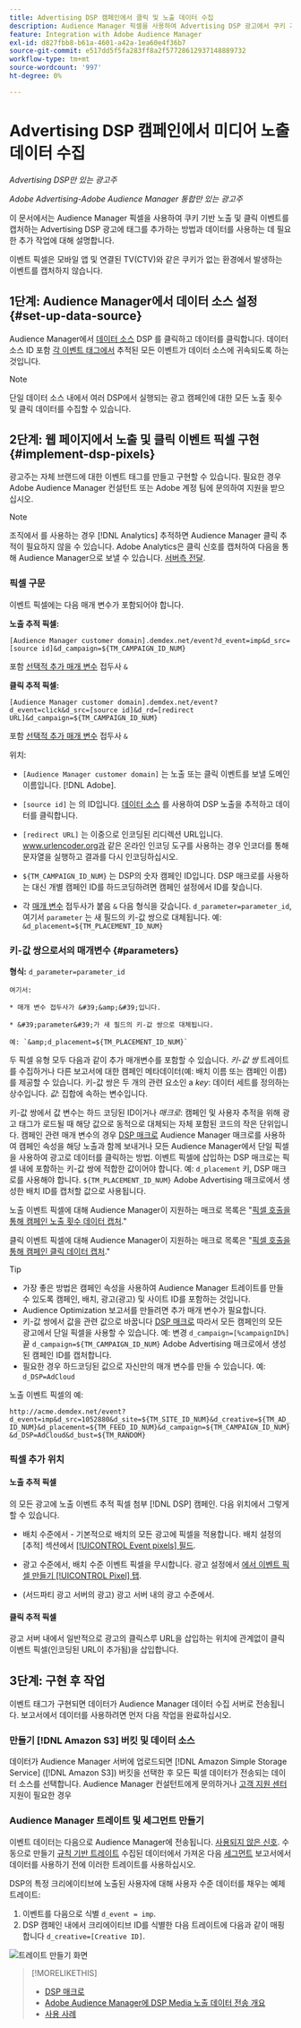 ```yaml
---
title: Advertising DSP 캠페인에서 클릭 및 노출 데이터 수집
description: Audience Manager 픽셀을 사용하여 Advertising DSP 광고에서 쿠키 기반 노출 및 클릭 이벤트를 캡처하는 방법에 대해 알아봅니다
feature: Integration with Adobe Audience Manager
exl-id: d827fbb8-b61a-4601-a42a-1ea60e4f36b7
source-git-commit: e517dd5f5fa283ff8a2f57728612937148889732
workflow-type: tm+mt
source-wordcount: '997'
ht-degree: 0%

---
```


# Advertising DSP 캠페인에서 미디어 노출 데이터 수집

*Advertising DSP만 있는 광고주*

*Adobe Advertising-Adobe Audience Manager 통합만 있는 광고주*

이 문서에서는 Audience Manager 픽셀을 사용하여 쿠키 기반 노출 및 클릭 이벤트를 캡처하는 Advertising DSP 광고에 태그를 추가하는 방법과 데이터를 사용하는 데 필요한 추가 작업에 대해 설명합니다.

이벤트 픽셀은 모바일 앱 및 연결된 TV(CTV)와 같은 쿠키가 없는 환경에서 발생하는 이벤트를 캡처하지 않습니다.

## 1단계: Audience Manager에서 데이터 소스 설정 {#set-up-data-source}

Audience Manager에서 [데이터 소스](https://experienceleague.adobe.com/docs/audience-manager/user-guide/features/data-sources/datasources-list-and-settings.html) DSP 를 클릭하고 데이터를 클릭합니다. 데이터 소스 ID 포함 [각 이벤트 태그에서](#implement-dsp-pixels) 추적된 모든 이벤트가 데이터 소스에 귀속되도록 하는 것입니다.

>[!NOTE]
> 단일 데이터 소스 내에서 여러 DSP에서 실행되는 광고 캠페인에 대한 모든 노출 횟수 및 클릭 데이터를 수집할 수 있습니다.

## 2단계: 웹 페이지에서 노출 및 클릭 이벤트 픽셀 구현 {#implement-dsp-pixels}

광고주는 자체 브랜드에 대한 이벤트 태그를 만들고 구현할 수 있습니다. 필요한 경우 Adobe Audience Manager 컨설턴트 또는 Adobe 계정 팀에 문의하여 지원을 받으십시오.

>[!NOTE]
>
>조직에서 를 사용하는 경우 [!DNL Analytics] 추적하면 Audience Manager 클릭 추적이 필요하지 않을 수 있습니다. Adobe Analytics은 클릭 신호를 캡처하여 다음을 통해 Audience Manager으로 보낼 수 있습니다. [서버측 전달](https://experienceleague.adobe.com/docs/analytics/admin/admin-tools/server-side-forwarding/ssf.html).

### 픽셀 구문

이벤트 픽셀에는 다음 매개 변수가 포함되어야 합니다.

**노출 추적 픽셀:**

`[Audience Manager customer domain].demdex.net/event?d_event=imp&d_src=[source id]&d_campaign=${TM_CAMPAIGN_ID_NUM}`

포함 [선택적 추가 매개 변수](#parameters) 접두사 `&`

**클릭 추적 픽셀:**

`[Audience Manager customer domain].demdex.net/event?d_event=click&d_src=[source id]&d_rd=[redirect URL]&d_campaign=${TM_CAMPAIGN_ID_NUM}`

포함 [선택적 추가 매개 변수](#parameters) 접두사 `&`

위치:

* `[Audience Manager customer domain]` 는 노출 또는 클릭 이벤트를 보낼 도메인 이름입니다. [!DNL Adobe].

* `[source id]` 는 의 ID입니다. [데이터 소스](#set-up-data-source) 를 사용하여 DSP 노출을 추적하고 데이터를 클릭합니다.

* `[redirect URL]` 는 이중으로 인코딩된 리디렉션 URL입니다. www.urlencoder.org과 같은 온라인 인코딩 도구를 사용하는 경우 인코더를 통해 문자열을 실행하고 결과를 다시 인코딩하십시오.

* `${TM_CAMPAIGN_ID_NUM}` 는 DSP의 숫자 캠페인 ID입니다. DSP 매크로를 사용하는 대신 개별 캠페인 ID를 하드코딩하려면 캠페인 설정에서 ID를 찾습니다.

* 각 [매개 변수](#key-value-pairs) 접두사가 붙음 `&` 다음 형식을 갖습니다. `d_parameter=parameter_id`, 여기서 `parameter` 는 새 필드의 키-값 쌍으로 대체됩니다. 예: `&d_placement=${TM_PLACEMENT_ID_NUM}`

### 키-값 쌍으로서의 매개변수 {#parameters}

**형식:**  `d_parameter=parameter_id`

    여기서:
    
    * 매개 변수 접두사가 &#39;&amp;&#39;입니다.
    
    * &#39;parameter&#39;가 새 필드의 키-값 쌍으로 대체됩니다.
    
    예: `&amp;d_placement=${TM_PLACEMENT_ID_NUM}`

두 픽셀 유형 모두 다음과 같이 추가 매개변수를 포함할 수 있습니다. *키-값 쌍* 트레이트를 수집하거나 다른 보고서에 대한 캠페인 메타데이터(예: 배치 이름 또는 캠페인 이름)를 제공할 수 있습니다. 키-값 쌍은 두 개의 관련 요소인 a *key*: 데이터 세트를 정의하는 상수입니다. *값*: 집합에 속하는 변수입니다.

키-값 쌍에서 값 변수는 하드 코딩된 ID이거나 *매크로*: 캠페인 및 사용자 추적을 위해 광고 태그가 로드될 때 해당 값으로 동적으로 대체되는 자체 포함된 코드의 작은 단위입니다. 캠페인 관련 매개 변수의 경우 [DSP 매크로](/help/dsp/campaign-management/macros.md) Audience Manager 매크로를 사용하여 캠페인 속성을 해당 노출과 함께 보내거나 모든 Audience Manager에서 단일 픽셀을 사용하여 광고로 데이터를 클릭하는 방법. 이벤트 픽셀에 삽입하는 DSP 매크로는 픽셀 내에 포함하는 키-값 쌍에 적합한 값이어야 합니다. 예: `d_placement` 키, DSP 매크로를 사용해야 합니다. `${TM_PLACEMENT_ID_NUM}` Adobe Advertising 매크로에서 생성한 배치 ID를 캡처할 값으로 사용됩니다.

노출 이벤트 픽셀에 대해 Audience Manager이 지원하는 매크로 목록은 &quot;[픽셀 호출을 통해 캠페인 노출 횟수 데이터 캡처](https://experienceleague.adobe.com/docs/audience-manager/user-guide/implementation-integration-guides/media-data-integration/impression-data-pixels.html#supported-key-value-pairs).&quot;

클릭 이벤트 픽셀에 대해 Audience Manager이 지원하는 매크로 목록은 &quot;[픽셀 호출을 통해 캠페인 클릭 데이터 캡처](https://experienceleague.adobe.com/docs/audience-manager/user-guide/implementation-integration-guides/media-data-integration/click-data-pixels.html).&quot;

>[!TIP]
>
>* 가장 좋은 방법은 캠페인 속성을 사용하여 Audience Manager 트레이트를 만들 수 있도록 캠페인, 배치, 광고(광고) 및 사이트 ID를 포함하는 것입니다.
>* Audience Optimization 보고서를 만들려면 추가 매개 변수가 필요합니다.
>* 키-값 쌍에서 값을 관련 값으로 바꿉니다 [DSP 매크로](/help/dsp/campaign-management/macros.md) 따라서 모든 캠페인의 모든 광고에서 단일 픽셀을 사용할 수 있습니다. 예: 변경 `d_campaign=[%campaignID%]`끝 `d_campaign=${TM_CAMPAIGN_ID_NUM}` Adobe Advertising 매크로에서 생성된 캠페인 ID를 캡처합니다.
>* 필요한 경우 하드코딩된 값으로 자신만의 매개 변수를 만들 수 있습니다. 예: `d_DSP=AdCloud`

노출 이벤트 픽셀의 예:

`http://acme.demdex.net/event?d_event=imp&d_src=1052880&d_site=${TM_SITE_ID_NUM}&d_creative=${TM_AD_ID_NUM}&d_placement=${TM_FEED_ID_NUM}&d_campaign=${TM_CAMPAIGN_ID_NUM}&d_DSP=AdCloud&d_bust=${TM_RANDOM}`

### 픽셀 추가 위치

#### 노출 추적 픽셀

의 모든 광고에 노출 이벤트 추적 픽셀 첨부 [!DNL DSP] 캠페인. 다음 위치에서 그렇게 할 수 있습니다.

* 배치 수준에서 - 기본적으로 배치의 모든 광고에 픽셀을 적용합니다. 배치 설정의 [추적] 섹션에서 [[!UICONTROL Event pixels] 필드](/help/dsp/campaign-management/placements/placement-settings.md).

* 광고 수준에서, 배치 수준 이벤트 픽셀을 무시합니다. 광고 설정에서 [에서 이벤트 픽셀 만들기 [!UICONTROL Pixel] 탭](/help/dsp/campaign-management/ads/ad-edit.md).

* (서드파티 광고 서버의 광고) 광고 서버 내의 광고 수준에서.

#### 클릭 추적 픽셀

광고 서버 내에서 일반적으로 광고의 클릭스루 URL을 삽입하는 위치에 관계없이 클릭 이벤트 픽셀(인코딩된 URL이 추가됨)을 삽입합니다.

## 3단계: 구현 후 작업

이벤트 태그가 구현되면 데이터가 Audience Manager 데이터 수집 서버로 전송됩니다. 보고서에서 데이터를 사용하려면 먼저 다음 작업을 완료하십시오.

### 만들기 [!DNL Amazon S3] 버킷 및 데이터 소스

데이터가 Audience Manager 서버에 업로드되면 [!DNL Amazon Simple Storage Service] ([!DNL Amazon S3]) 버킷을 선택한 후 모든 픽셀 데이터가 전송되는 데이터 소스를 선택합니다. Audience Manager 컨설턴트에게 문의하거나 [고객 지원 센터](https://experienceleague.adobe.com/docs/audience-manager/user-guide/help-and-legal/help-legal-contact.html) 지원이 필요한 경우

### Audience Manager 트레이트 및 세그먼트 만들기

이벤트 데이터는 다음으로 Audience Manager에 전송됩니다. [사용되지 않은 신호](https://experienceleague.adobe.com/docs/audience-manager/user-guide/reporting/interactive-and-overlap-reports/unused-signals.html). 수동으로 만들기 [규칙 기반 트레이트](https://experienceleague.adobe.com/docs/audience-manager/user-guide/features/traits/trait-builder/create-onboarded-rule-based-traits.html) 수집된 데이터에서 가져온 다음 [세그먼트](https://experienceleague.adobe.com/docs/audience-manager/user-guide/features/segments/segments-purpose.html) 보고서에서 데이터를 사용하기 전에 이러한 트레이트를 사용하십시오.

DSP의 특정 크리에이티브에 노출된 사용자에 대해 사용자 수준 데이터를 채우는 예제 트레이트:

1. 이벤트를 다음으로 식별 `d_event = imp`.
1. DSP 캠페인 내에서 크리에이티브 ID를 식별한 다음 트레이트에 다음과 같이 매핑합니다 `d_creative=[Creative ID]`.

![트레이트 만들기 화면](/help/dsp/assets/aa-trait.png)

>[!MORELIKETHIS]
>
>* [DSP 매크로](/help/dsp/campaign-management/macros.md)
>* [Adobe Audience Manager에 DSP Media 노출 데이터 전송 개요](overview.md)
>* [사용 사례](use-cases.md)
